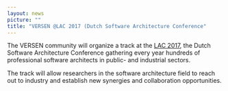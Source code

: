 ```yaml
---
layout: news
picture: ""
title: "VERSEN @LAC 2017 (Dutch Software Architecture Conference"
---
```


<p>The VERSEN community will organize a track at the <a href="http://laccongres.nl">LAC 2017</a>, the Dutch Software Architecture Conference gathering every year hundreds of professional software architects in public- and industrial sectors.</p>

<p>The track will allow researchers in the software architecture field to reach out to industry and establish new synergies and collaboration opportunities.</p>

		